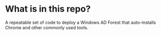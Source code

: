 # What is in this repo?

A repeatable set of code to deploy a Windows AD Forest that auto-installs Chrome and other commonly used tools.